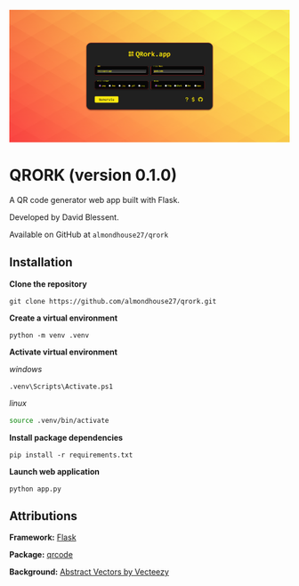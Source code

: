 ![QRORK Banner](static/2025-07-06.png)

# QRORK (version 0.1.0)

A QR code generator web app built with Flask.

Developed by David Blessent.

Available on GitHub at `almondhouse27/qrork`



## Installation

**Clone the repository**

```shell
git clone https://github.com/almondhouse27/qrork.git
```

**Create a virtual environment**

```shell
python -m venv .venv
```

**Activate virtual environment**

*windows*
```shell
.venv\Scripts\Activate.ps1
```

*linux*
```bash
source .venv/bin/activate
```

**Install package dependencies**

```shell
pip install -r requirements.txt
```

**Launch web application**

```shell
python app.py
```



## Attributions

**Framework:** [Flask](https://palletsprojects.com/)

**Package:** [qrcode](https://pypi.org/project/qrcode/)

**Background:** [Abstract Vectors by Vecteezy](https://www.vecteezy.com/free-vector/abstract)
